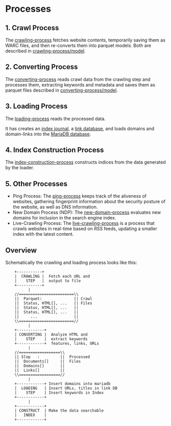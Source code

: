 # Processes

## 1. Crawl Process

The [crawling-process](crawling-process/) fetches website contents, temporarily saving them as WARC files, and then
re-converts them into parquet models.  Both are described in [crawling-process/model](crawling-process/model/).

## 2. Converting Process

The [converting-process](converting-process/) reads crawl data from the crawling step and 
processes them, extracting keywords and metadata and saves them as parquet files 
described in [converting-process/model](converting-process/model/).

## 3. Loading Process

The [loading-process](loading-process/) reads the processed data.

It has creates an [index journal](../index/index-journal), 
a [link database](../common/linkdb), 
and loads domains and domain-links 
into the [MariaDB database](../common/db).

## 4. Index Construction Process

The [index-construction-process](index-constructor-process/) constructs indices from
the data generated by the loader.

## 5. Other Processes

* Ping Process: The [ping-process](ping-process/) keeps track of the aliveness of websites, gathering fingerprint information about the security posture of the website, as well as DNS information.
* New Domain Process (NDP): The [new-domain-process](new-domain-process/) evaluates new domains for inclusion in the search engine index.
* Live-Crawling Process: The [live-crawling-process](live-crawling-process/) is a process that crawls websites in real-time based on RSS feeds, updating a smaller index with the latest content.

## Overview 

Schematically the crawling and loading process looks like this:

```
    +-----------+  
    |  CRAWLING |  Fetch each URL and 
    |    STEP   |  output to file
    +-----------+
          |
    //========================\\
    ||  Parquet:              || Crawl
    ||  Status, HTML[], ...   || Files
    ||  Status, HTML[], ...   ||
    ||  Status, HTML[], ...   ||
    ||     ...                ||
    \\========================//
          |
    +------------+
    | CONVERTING |  Analyze HTML and 
    |    STEP    |  extract keywords 
    +------------+  features, links, URLs
          |
    //==================\\
    || Slop   :         ||  Processed
    ||  Documents[]     ||  Files
    ||  Domains[]       ||
    ||  Links[]         ||  
    \\==================//
          |
    +------------+ Insert domains into mariadb
    |  LOADING   | Insert URLs, titles in link DB
    |    STEP    | Insert keywords in Index
    +------------+    
          |
    +------------+
    | CONSTRUCT  | Make the data searchable
    |   INDEX    | 
    +------------+
```